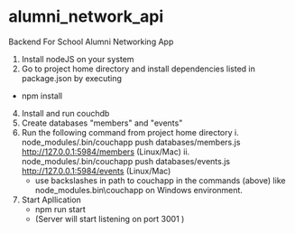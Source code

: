 # alumni_network_api
Backend For School Alumni Networking App
1. Install nodeJS on your system
3. Go to project home directory and install dependencies listed in package.json by executing
  - npm install
4. Install and run couchdb
5. Create databases "members" and "events"
6. Run the following command from project home directory
   i. node_modules/.bin/couchapp push databases/members.js http://127.0.0.1:5984/members (Linux/Mac)
   ii. node_modules/.bin/couchapp push databases/events.js http://127.0.0.1:5984/events (Linux/Mac)
   - use backslashes in path to couchapp in the commands (above) like node_modules\.bin\couchapp on Windows environment.
7. Start Apllication
   - npm run start
   - (Server will start listening on port 3001 )